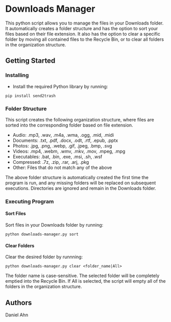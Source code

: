 # Downloads Manager
This python script allows you to manage the files in your Downloads folder. It automatically creates a folder structure and has the option to sort your files based on their file extension. It also has the option to clear a specific folder by moving all contained files to the Recycle Bin, or to clear all folders in the organization structure.
## Getting Started
### Installing
- Install the required Python library by running:
```
pip install send2trash
```
### Folder Structure
This script creates the following organization structure, where files are sorted into the corresponding folder based on file extension.
- Audio: .mp3, .wav, .m4a, .wma, .ogg, .mid, .midi
- Documents: .txt, .pdf, .docx, .odt, .rtf, .epub, .pptx
- Photos: .jpg, .png, .webp, .gif, .jpeg, .bmp, .svg
- Videos: .mp4, .webm, .wmv, .mkv, .mov, .mpeg, .mpg
- Executables: .bat, .bin, .exe, .msi, .sh, .wsf
- Compressed: .7z, .zip, .rar, .arj, .pkg
- Other: Files that do not match any of the above

The above folder structure is automatically created the first time the program is run, and any missing folders will be replaced on subsequent executions. Directories are ignored and remain in the Downloads folder.
### Executing Program
#### Sort Files
Sort files in your Downloads folder by running:
```
python downloads-manager.py sort
```
#### Clear Folders
Clear the desired folder by runnning:
```
python downloads-manager.py clear <folder_name|All>
```
The folder name is case-sensitive. The selected folder will be completely emptied into the Recycle Bin. If All is selected, the script will empty all of the folders in the organization structure.
## Authors
Daniel Ahn
